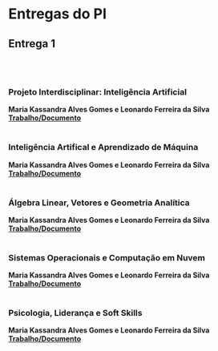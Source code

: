 # Entregas do PI

## Entrega 1
<br><br>

### Projeto Interdisciplinar: Inteligência Artificial

<b> Maria Kassandra Alves Gomes e Leonardo Ferreira da Silva [Trabalho/Documento](https://github.com/2025-2-NCC5/Projeto3/tree/main/documentos/Entrega%201/Projeto%20Interdisciplinar%20Intelig%C3%AAncia%20Artificial)</b>
<br><br>


### Inteligência Artifical e Aprendizado de Máquina

<b> Maria Kassandra Alves Gomes e Leonardo Ferreira da Silva [Trabalho/Documento](https://github.com/2025-2-NCC5/Projeto3/tree/main/documentos/Entrega%201/Intelig%C3%AAncia%20Artificial%20e%20Aprendizagem%20de%20M%C3%A1quina)</b>
<br><br>

### Álgebra Linear, Vetores e Geometria Analítica

<b> Maria Kassandra Alves Gomes e Leonardo Ferreira da Silva [Trabalho/Documento](https://github.com/2025-2-NCC5/Projeto3/blob/main/documentos/Entrega%201/%C3%81lgebra%20Linear%2C%20Vetores%20e%20Geometria%20Analitica/Algebra%20Linear-1.pdf)</b>
<br><br>

### Sistemas Operacionais e Computação em Nuvem

<b> Maria Kassandra Alves Gomes e Leonardo Ferreira da Silva [Trabalho/Documento](https://github.com/fecaphub/Template_PI/blob/main/documentos/Entrega%201/Disciplina%201/Venha%20para%20a%20FECAP!.txt)</b>
<br><br>

### Psicologia, Liderança e Soft Skills

<b> Maria Kassandra Alves Gomes e Leonardo Ferreira da Silva [Trabalho/Documento](https://github.com/2025-2-NCC5/Projeto3/blob/main/documentos/Entrega%201/Psicologia%2C%20Lideran%C3%A7a%20e%20Soft%20Skills/Entrega%201%20-%20Diversidade%20e%20trabalho%20em%20equipe.pdf)</b>
<br><br>
